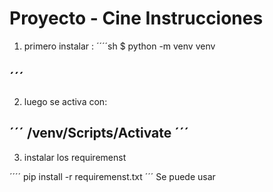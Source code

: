 # Proyecto - Cine Instrucciones

1. primero instalar :
´´´´sh
    $ python -m venv venv

   
´´´
----------------------
2. luego se activa con:

´´´
/venv/Scripts/Activate
´´´
-----------------------
3. instalar los requiremenst

´´´´
pip install -r requiremenst.txt
´´´
Se puede usar
